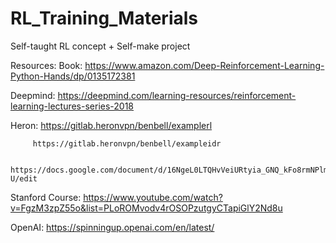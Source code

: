 # RL_Training_Materials
Self-taught RL concept + Self-make project

Resources:
  Book:  https://www.amazon.com/Deep-Reinforcement-Learning-Python-Hands/dp/0135172381
  
  Deepmind: https://deepmind.com/learning-resources/reinforcement-learning-lectures-series-2018
  
  Heron: https://gitlab.heronvpn/benbell/examplerl
         
         https://gitlab.heronvpn/benbell/exampleidr
         
         https://docs.google.com/document/d/16NgeL0LTQHvVeiURtyia_GNQ_kFo8rmNPlmwgnfMX-U/edit
  
  Stanford Course: https://www.youtube.com/watch?v=FgzM3zpZ55o&list=PLoROMvodv4rOSOPzutgyCTapiGlY2Nd8u
  
  OpenAI: https://spinningup.openai.com/en/latest/
  

